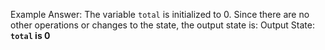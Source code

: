 Example Answer:
The variable `total` is initialized to 0. Since there are no other operations or changes to the state, the output state is:
Output State: **`total` is 0**
